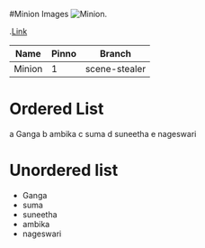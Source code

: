 

#Minion Images
![Minion.](https://cms.qz.com/wp-content/uploads/2015/07/screen-shot-2015-07-21-at-5-08-00-pm.png?quality=75&strip=all&w=410&h=230)

.[Link](https://github.com/LE001Ganga/ReactJs)

|Name |Pinno |Branch|
|-----|------|------|
|Minion|1|scene-stealer|

# Ordered List
 a Ganga
 b ambika
 c suma
 d suneetha
 e nageswari

# Unordered list
- Ganga
- suma
- suneetha
- ambika
- nageswari
